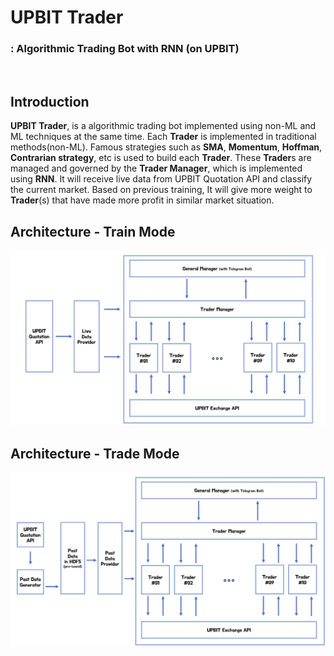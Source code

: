 # UPBIT Trader 
### : Algorithmic Trading Bot with RNN (on **UPBIT**)

<br>

## Introduction
**UPBIT Trader**, is a algorithmic trading bot implemented using non-ML and ML techniques at the same time. Each **Trader** is implemented in traditional methods(non-ML). Famous strategies such as **SMA**, **Momentum**, **Hoffman**, **Contrarian strategy**, etc is used to build each **Trader**. These **Trader**s are managed and governed by the **Trader Manager**, which is implemented using **RNN**. It will receive live data from UPBIT Quotation API and classify the current market. Based on previous training, It will give more weight to **Trader**(s) that have made more profit in similar market situation.

## Architecture - Train Mode
<img width="946" alt="image" src="misc/trade_mode_structure.png">

## Architecture - Trade Mode
<img width="946" alt="image" src="misc/train_mode_structure.png">
